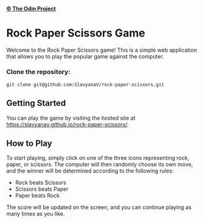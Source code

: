 #### [© The Odin Project](https://www.theodinproject.com/)

# Rock Paper Scissors Game

Welcome to the Rock Paper Scissors game! This is a simple web application that allows you to play the popular game against the computer.

### Clone the repository:

```
git clone git@github.com:SlavyanaV/rock-paper-scissors.git
```

## Getting Started

You can play the game by visiting the hosted site at https://slavyanav.github.io/rock-paper-scissors/.

## How to Play

To start playing, simply click on one of the three icons representing rock, paper, or scissors. The computer will then randomly choose its own move, and the winner will be determined according to the following rules:

- Rock beats Scissors
- Scissors beats Paper
- Paper beats Rock

The score will be updated on the screen, and you can continue playing as many times as you like.
